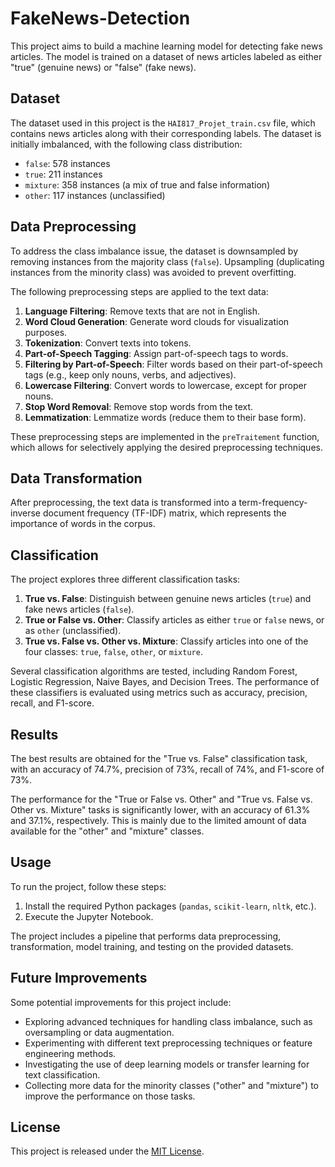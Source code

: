 # FakeNews-Detection

This project aims to build a machine learning model for detecting fake news articles. The model is trained on a dataset of news articles labeled as either "true" (genuine news) or "false" (fake news).

## Dataset

The dataset used in this project is the `HAI817_Projet_train.csv` file, which contains news articles along with their corresponding labels. The dataset is initially imbalanced, with the following class distribution:

- `false`: 578 instances
- `true`: 211 instances
- `mixture`: 358 instances (a mix of true and false information)
- `other`: 117 instances (unclassified)

## Data Preprocessing

To address the class imbalance issue, the dataset is downsampled by removing instances from the majority class (`false`). Upsampling (duplicating instances from the minority class) was avoided to prevent overfitting.

The following preprocessing steps are applied to the text data:

1. **Language Filtering**: Remove texts that are not in English.
2. **Word Cloud Generation**: Generate word clouds for visualization purposes.
3. **Tokenization**: Convert texts into tokens.
4. **Part-of-Speech Tagging**: Assign part-of-speech tags to words.
5. **Filtering by Part-of-Speech**: Filter words based on their part-of-speech tags (e.g., keep only nouns, verbs, and adjectives).
6. **Lowercase Filtering**: Convert words to lowercase, except for proper nouns.
7. **Stop Word Removal**: Remove stop words from the text.
8. **Lemmatization**: Lemmatize words (reduce them to their base form).

These preprocessing steps are implemented in the `preTraitement` function, which allows for selectively applying the desired preprocessing techniques.

## Data Transformation

After preprocessing, the text data is transformed into a term-frequency-inverse document frequency (TF-IDF) matrix, which represents the importance of words in the corpus.

## Classification

The project explores three different classification tasks:

1. **True vs. False**: Distinguish between genuine news articles (`true`) and fake news articles (`false`).
2. **True or False vs. Other**: Classify articles as either `true` or `false` news, or as `other` (unclassified).
3. **True vs. False vs. Other vs. Mixture**: Classify articles into one of the four classes: `true`, `false`, `other`, or `mixture`.

Several classification algorithms are tested, including Random Forest, Logistic Regression, Naive Bayes, and Decision Trees. The performance of these classifiers is evaluated using metrics such as accuracy, precision, recall, and F1-score.

## Results

The best results are obtained for the "True vs. False" classification task, with an accuracy of 74.7%, precision of 73%, recall of 74%, and F1-score of 73%.

The performance for the "True or False vs. Other" and "True vs. False vs. Other vs. Mixture" tasks is significantly lower, with an accuracy of 61.3% and 37.1%, respectively. This is mainly due to the limited amount of data available for the "other" and "mixture" classes.

## Usage

To run the project, follow these steps:

1. Install the required Python packages (`pandas`, `scikit-learn`, `nltk`, etc.).
2. Execute the Jupyter Notebook.

The project includes a pipeline that performs data preprocessing, transformation, model training, and testing on the provided datasets.

## Future Improvements

Some potential improvements for this project include:

- Exploring advanced techniques for handling class imbalance, such as oversampling or data augmentation.
- Experimenting with different text preprocessing techniques or feature engineering methods.
- Investigating the use of deep learning models or transfer learning for text classification.
- Collecting more data for the minority classes ("other" and "mixture") to improve the performance on those tasks.

## License

This project is released under the [MIT License](https://opensource.org/licenses/MIT).

